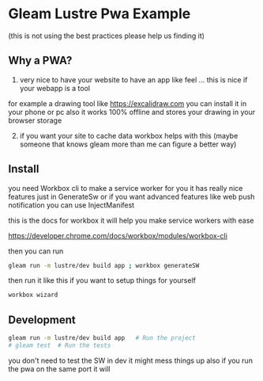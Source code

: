 # Gleam Lustre Pwa Example
(this is not using the best practices please help us finding it)

## Why a PWA? 

1. very nice to have your website to have an app like feel ...
this is nice if your webapp is a tool

for example a drawing tool like https://excalidraw.com you can install it in your phone or pc also it works 100% offline and stores your drawing in your browser storage

2. if you want your site to cache data workbox helps with this (maybe someone that knows gleam more than me can figure a better way)


## Install

you need Workbox cli to make a service worker for you it has really nice features just in
GenerateSw or if you want advanced features like web push notification you can use InjectManifest

this is the docs for workbox it will help you make service workers with ease

https://developer.chrome.com/docs/workbox/modules/workbox-cli

then you can run 
```sh
gleam run -m lustre/dev build app ; workbox generateSW

```

then run it like this if you want to setup things for yourself

```sh 
workbox wizard
```


## Development

```sh
gleam run -m lustre/dev build app   # Run the project
# gleam test  # Run the tests
```

you don't need to test the SW in dev it might mess things up also if you run the pwa on the same port it will 
